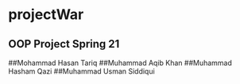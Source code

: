 # projectWar

## OOP Project Spring 21

##Mohammad Hasan Tariq
##Muhammad Aqib Khan
##Muhammad Hasham Qazi
##Muhammad Usman Siddiqui
